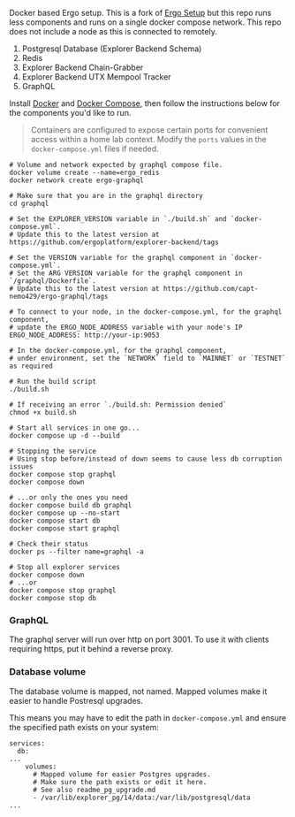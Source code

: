 Docker based Ergo setup. This is a fork of [Ergo Setup](https://github.com/abchrisxyz/ergo-setup) but this repo runs less components and runs on a single docker compose network. This repo does not include a node as this is connected to remotely.

1. Postgresql Database (Explorer Backend Schema)
2. Redis
3. Explorer Backend Chain-Grabber
4. Explorer Backend UTX Mempool Tracker
5. GraphQL

Install [Docker](https://docs.docker.com/engine/install/) and [Docker Compose](https://docs.docker.com/compose/install/), then follow the instructions below for the components you'd like to run.

> Containers are configured to expose certain ports for convenient access within a home lab context. Modify the `ports` values in the `docker-compose.yml` files if needed.

```
# Volume and network expected by graphql compose file.
docker volume create --name=ergo_redis
docker network create ergo-graphql

# Make sure that you are in the graphql directory
cd graphql

# Set the EXPLORER_VERSION variable in `./build.sh` and `docker-compose.yml`.
# Update this to the latest version at https://github.com/ergoplatform/explorer-backend/tags

# Set the VERSION variable for the graphql component in `docker-compose.yml`.
# Set the ARG VERSION variable for the graphql component in `/graphql/Dockerfile`.
# Update this to the latest version at https://github.com/capt-nemo429/ergo-graphql/tags

# To connect to your node, in the docker-compose.yml, for the graphql component,
# update the ERGO_NODE_ADDRESS variable with your node's IP
ERGO_NODE_ADDRESS: http://your-ip:9053

# In the docker-compose.yml, for the graphql component,
# under environment, set the `NETWORK` field to `MAINNET` or `TESTNET` as required

# Run the build script
./build.sh

# If receiving an error `./build.sh: Permission denied`
chmod +x build.sh

# Start all services in one go...
docker compose up -d --build

# Stopping the service
# Using stop before/instead of down seems to cause less db corruption issues
docker compose stop graphql
docker compose down

# ...or only the ones you need
docker compose build db graphql
docker compose up --no-start
docker compose start db
docker compose start graphql

# Check their status
docker ps --filter name=graphql -a

# Stop all explorer services
docker compose down
# ...or
docker compose stop graphql
docker compose stop db
```

### GraphQL

The graphql server will run over http on port 3001. To use it with clients requiring https, put it behind a reverse proxy.

### Database volume

The database volume is mapped, not named. Mapped volumes make it easier to handle  Postresql upgrades.

This means you may have to edit the path in `docker-compose.yml` and ensure the specified path exists on your system:

```
services:
  db:
...
    volumes:
      # Mapped volume for easier Postgres upgrades.
      # Make sure the path exists or edit it here.
      # See also readme_pg_upgrade.md
      - /var/lib/explorer_pg/14/data:/var/lib/postgresql/data
...
```
